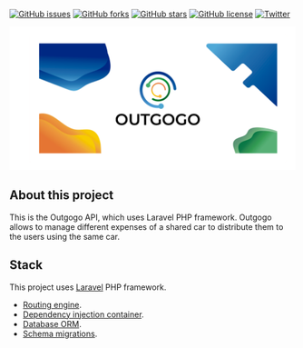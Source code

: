<p align="center">

[![GitHub issues](https://img.shields.io/github/issues/cristian-g/sharing-api.svg)](https://github.com/cristian-g/sharing-api/issues) [![GitHub forks](https://img.shields.io/github/forks/cristian-g/sharing-api.svg)](https://github.com/cristian-g/sharing-api/network) [![GitHub stars](https://img.shields.io/github/stars/cristian-g/sharing-api.svg)](https://github.com/cristian-g/sharing-api/stargazers) [![GitHub license](https://img.shields.io/github/license/cristian-g/sharing-api.svg)](https://github.com/cristian-g/sharing-api/blob/master/LICENSE) [![Twitter](https://img.shields.io/twitter/url/https/github.com/cristian-g/sharing-api.svg?style=social)](https://twitter.com/intent/tweet?text=Wow:&url=https%3A%2F%2Fgithub.com%2Fcristian-g%2Fsharing-api)

</p>

<p align="center">
    <img src="docs/sticker-outgogo-net.png">
</p>

## About this project

This is the Outgogo API, which uses Laravel PHP framework. Outgogo allows to manage different expenses of a shared car to distribute them to the users using the same car.

## Stack

This project uses [Laravel](https://laravel.com/docs) PHP framework.
- [Routing engine](https://laravel.com/docs/routing).
- [Dependency injection container](https://laravel.com/docs/container).
- [Database ORM](https://laravel.com/docs/eloquent).
- [Schema migrations](https://laravel.com/docs/migrations).
